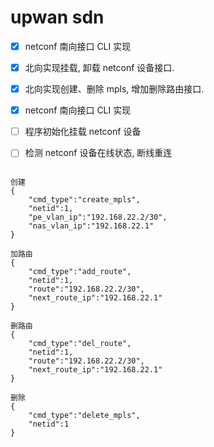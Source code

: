# upwan sdn 

* [x] netconf 南向接口 CLI 实现
* [x] 北向实现挂载, 卸载 netconf 设备接口.
* [x] 北向实现创建、删除 mpls, 增加删除路由接口.
* [x] netconf 南向接口 CLI 实现
* [ ] 程序初始化挂载 netconf 设备
* [ ] 检测 netconf 设备在线状态, 断线重连


```

创建
{
	"cmd_type":"create_mpls",
	"netid":1,
	"pe_vlan_ip":"192.168.22.2/30",
	"nas_vlan_ip":"192.168.22.1"
}

加路由
{
	"cmd_type":"add_route",
	"netid":1,
	"route":"192.168.22.2/30",
	"next_route_ip":"192.168.22.1"
}

删路由
{
	"cmd_type":"del_route",
	"netid":1,
	"route":"192.168.22.2/30",
	"next_route_ip":"192.168.22.1"
}

删除
{
	"cmd_type":"delete_mpls",
	"netid":1
}

```


